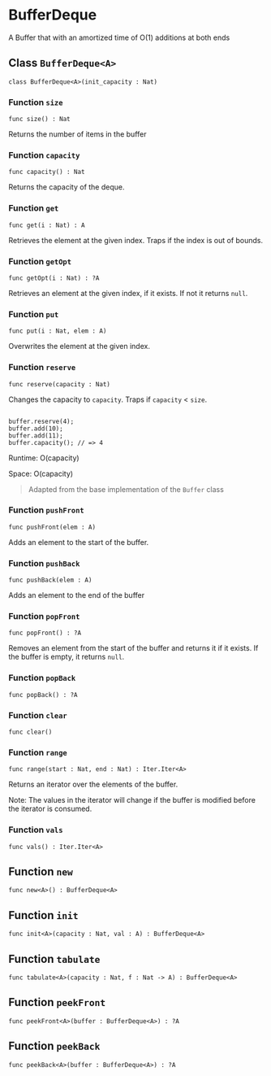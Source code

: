 # BufferDeque
A Buffer that with an amortized time of O(1) additions at both ends

## Class `BufferDeque<A>`

``` motoko no-repl
class BufferDeque<A>(init_capacity : Nat)
```


### Function `size`
``` motoko no-repl
func size() : Nat
```

Returns the number of items in the buffer


### Function `capacity`
``` motoko no-repl
func capacity() : Nat
```

Returns the capacity of the deque.


### Function `get`
``` motoko no-repl
func get(i : Nat) : A
```

Retrieves the element at the given index. 
Traps if the index is out of bounds.


### Function `getOpt`
``` motoko no-repl
func getOpt(i : Nat) : ?A
```

Retrieves an element at the given index, if it exists.
If not it returns `null`.


### Function `put`
``` motoko no-repl
func put(i : Nat, elem : A)
```

Overwrites the element at the given index.


### Function `reserve`
``` motoko no-repl
func reserve(capacity : Nat)
```

Changes the capacity to `capacity`. Traps if `capacity` < `size`.

```motoko include=initialize

buffer.reserve(4);
buffer.add(10);
buffer.add(11);
buffer.capacity(); // => 4
```

Runtime: O(capacity)

Space: O(capacity)

> Adapted from the base implementation of the `Buffer` class


### Function `pushFront`
``` motoko no-repl
func pushFront(elem : A)
```

Adds an element to the start of the buffer.


### Function `pushBack`
``` motoko no-repl
func pushBack(elem : A)
```

Adds an element to the end of the buffer


### Function `popFront`
``` motoko no-repl
func popFront() : ?A
```

Removes an element from the start of the buffer and returns it if it exists.
If the buffer is empty, it returns `null`.


### Function `popBack`
``` motoko no-repl
func popBack() : ?A
```



### Function `clear`
``` motoko no-repl
func clear()
```



### Function `range`
``` motoko no-repl
func range(start : Nat, end : Nat) : Iter.Iter<A>
```

Returns an iterator over the elements of the buffer.

Note: The values in the iterator will change if the buffer is modified before the iterator is consumed.


### Function `vals`
``` motoko no-repl
func vals() : Iter.Iter<A>
```


## Function `new`
``` motoko no-repl
func new<A>() : BufferDeque<A>
```


## Function `init`
``` motoko no-repl
func init<A>(capacity : Nat, val : A) : BufferDeque<A>
```


## Function `tabulate`
``` motoko no-repl
func tabulate<A>(capacity : Nat, f : Nat -> A) : BufferDeque<A>
```


## Function `peekFront`
``` motoko no-repl
func peekFront<A>(buffer : BufferDeque<A>) : ?A
```


## Function `peekBack`
``` motoko no-repl
func peekBack<A>(buffer : BufferDeque<A>) : ?A
```

